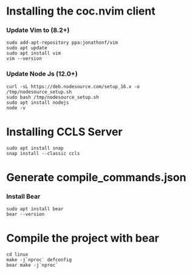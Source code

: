 # Installing the coc.nvim client

### Update Vim to (8.2+)

```
sudo add-apt-repository ppa:jonathonf/vim
sudo apt update
sudo apt install vim
vim --version
```

### Update Node Js (12.0+)

```
curl -sL https://deb.nodesource.com/setup_16.x -o /tmp/nodesource_setup.sh
sudo bash /tmp/nodesource_setup.sh
sudo apt install nodejs
node -v
```

# Installing CCLS Server

```
sudo apt install snap
snap install --classic ccls
```

# Generate compile_commands.json

### Install Bear

```
sudo apt install bear
bear --version
```

# Compile the project with bear

```
cd linux
make -j`nproc` defconfig
bear make -j`nproc`
```
